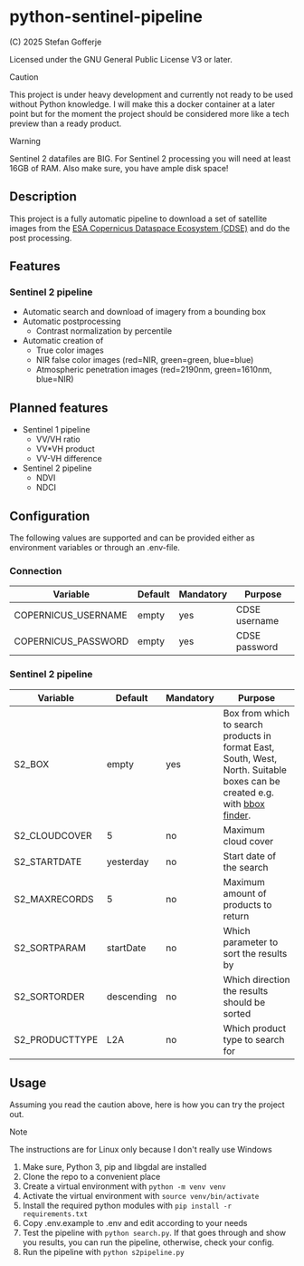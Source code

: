 # python-sentinel-pipeline

(C) 2025 Stefan Gofferje

Licensed under the GNU General Public License V3 or later.

> [!CAUTION]
> This project is under heavy development and currently not ready to be used without Python knowledge.
> I will make this a docker container at a later point but for the moment the project should be
> considered more like a tech preview than a ready product.

> [!WARNING]
> Sentinel 2 datafiles are BIG. For Sentinel 2 processing you will need at least 16GB of RAM. Also make sure,
> you have ample disk space!

## Description

This project is a fully automatic pipeline to download a set of satellite images from
the [ESA Copernicus Dataspace Ecosystem (CDSE)](https://dataspace.copernicus.eu/) and do the post processing.

## Features

### Sentinel 2 pipeline

- Automatic search and download of imagery from a bounding box
- Automatic postprocessing
  - Contrast normalization by percentile
- Automatic creation of
  - True color images
  - NIR false color images (red=NIR, green=green, blue=blue)
  - Atmospheric penetration images (red=2190nm, green=1610nm, blue=NIR)

## Planned features

- Sentinel 1 pipeline
  - VV/VH ratio
  - VV\*VH product
  - VV-VH difference
- Sentinel 2 pipeline
  - NDVI
  - NDCI

## Configuration

The following values are supported and can be provided either as environment variables or through an .env-file.

### Connection

| Variable            | Default | Mandatory | Purpose       |
| ------------------- | ------- | --------- | ------------- |
| COPERNICUS_USERNAME | empty   | yes       | CDSE username |
| COPERNICUS_PASSWORD | empty   | yes       | CDSE password |

### Sentinel 2 pipeline

| Variable       | Default    | Mandatory | Purpose                                                                                                                                            |
| -------------- | ---------- | --------- | -------------------------------------------------------------------------------------------------------------------------------------------------- |
| S2_BOX         | empty      | yes       | Box from which to search products in format East, South, West, North. Suitable boxes can be created e.g. with [bbox finder](http://bboxfinder.com). |
| S2_CLOUDCOVER  | 5          | no        | Maximum cloud cover                                                                                                                                |
| S2_STARTDATE   | yesterday  | no        | Start date of the search                                                                                                                           |
| S2_MAXRECORDS  | 5          | no        | Maximum amount of products to return                                                                                                               |
| S2_SORTPARAM   | startDate  | no        | Which parameter to sort the results by                                                                                                             |
| S2_SORTORDER   | descending | no        | Which direction the results should be sorted                                                                                                       |
| S2_PRODUCTTYPE | L2A        | no        | Which product type to search for                                                                                                                   |

## Usage

Assuming you read the caution above, here is how you can try the project out.

> [!NOTE]
> The instructions are for Linux only because I don't really use Windows

1. Make sure, Python 3, pip and libgdal are installed
2. Clone the repo to a convenient place
3. Create a virtual environment with `python -m venv venv`
4. Activate the virtual environment with `source venv/bin/activate`
5. Install the required python modules with `pip install -r requirements.txt`
6. Copy .env.example to .env and edit according to your needs
7. Test the pipeline with `python search.py`. If that goes through and show you results,
   you can run the pipeline, otherwise, check your config.
8. Run the pipeline with `python s2pipeline.py`
